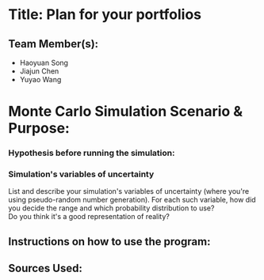 # Title: Plan for your portfolios

## Team Member(s):
- Haoyuan Song
- Jiajun Chen
- Yuyao Wang


# Monte Carlo Simulation Scenario & Purpose:


### Hypothesis before running the simulation:


### Simulation's variables of uncertainty
List and describe your simulation's variables of uncertainty (where you're using pseudo-random number generation). 
For each such variable, how did you decide the range and which probability distribution to use?  
Do you think it's a good representation of reality?

## Instructions on how to use the program:


## Sources Used:

